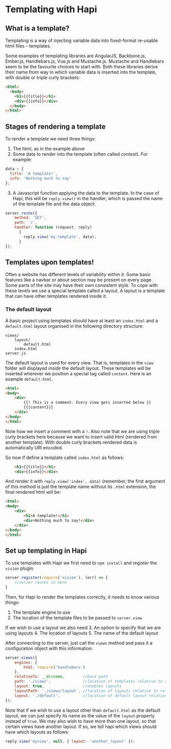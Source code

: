# Templating with Hapi

## What is a template?
Templating is a way of injecting variable data into fixed-format re-usable html files – templates.

Some examples of templating libraries are AngularJS, Backbone.js, Ember.js, Handlebars.js, Vue.js and Mustache.js. Mustache and Handlebars seem to be the favourite choices to start with. Both these libraries derive their name from way in which variable data is inserted into the template, with double or triple curly brackets:

```html
<html>
  <body> 
    <h1>{{title}}</h1>
    <div>{{info}}</div>
  </body>
</html>
```

## Stages of rendering a template

To render a template we need three things: 

1. The html, as in the example above
2. Some data to render into the template (often called *context*). For example:

```javascript
data = {
  title: 'A template!',
  info: 'Nothing much to say'
};
```

3. A Javascript function applying the data to the template. In the case of Hapi, this will be `reply.view()` in the handler, which is passed the name of the template file and the data object:

```javascript
server.route({
    method: 'GET',
    path: '/',
    handler: function (request, reply)
      {
        reply.view('my-template', data);
      }
});
```

## Templates upon templates!

Often a website has different levels of variability within it. Some basic features like a navbar or about section may be present on every page. Some parts of the site may have their own consistent style. To cope with these levels we use a special template called a layout. A layout is a template that can have other templates rendered inside it.

### The default layout

A basic project using templates should have at least an `index.html` and a `default.html` layout organised in the following directory structure:
```
views/
    layout/
        default.html
    index.html
server.js
```
The default layout is used for every view. That is, templates in the `view` folder will displayed *inside* the default layout. These templates will be inserted wherever we position a special tag called `content`. Here is an example `default.html`.

```html
<html>
<body>
    <div>
    	{{! This is a comment. Every view gets inserted below }}
        {{{content}}}
    </div>
</body>
</html>
```
Note how we insert a comment with a `!`. Also note that we are using triple curly brackets here because we want to insert valid html (rendered from another template). With double curly brackets rendered data is automatically URI encoded.

So now if define a template called `index.html` as follows:

```html
    <h1>{{title}}</h1>
    <div>{{info}}</div>
```

And render it with `reply.view('index', data)` (remember, the first argument of this method is just the template name without its `.html` extension, the final rendered html will be:

```html
<html>
<body>
    <div>
    	<h1>A template!</h1>
        <div>Nothing much to say!</div>
    </div>
</body>
</html>
```

## Set up templating in Hapi

To use templates with Hapi we first need to `npm install` and register the `vision` plugin.

```javascript
server.register(require('vision'), (err) => {
	//server routes in here
}
```
Then, for Hapi to render the templates correctly, it needs to know various things: 

1. The template engine to use
2. The location of the template files to be passed to `server.view`

If we wish to use a layout we also need
3. An option to specify that we are using layouts 
4. The location of layouts
5. The name of the default layout

After connecting to the server, just call the `views` method and pass it a configuration object with this information:

```javascript
server.views({
    engines: {
        html: require('handlebars')
    },
    relativeTo: __dirname,		  //base path
    path: './views',			  //location of templates relative to relativeTo path
    layout: true,				  //enables layouts
    layoutPath: './views/layout', //location of layouts relative to relativeTo path.
    layout: './default',		  //location of default layout relative to layoutPath
});
```

Note that if we wish to use a layout other than `default.html` as the default layout, we can just specify its name as the value of the `layout` property instead of `true`. We may also wish to have more than one layout, so that certain views have another layout. If so, we tell hapi which views should have which layouts as follows:

```javascript
reply.view('myview', null, { layout: 'another_layout' });
```

